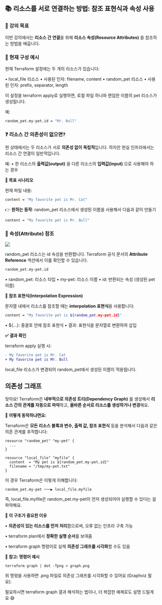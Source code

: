 
## **📚 리소스를 서로 연결하는 방법: 참조 표현식과 속성 사용**

### **🎯 강의 목표**

이번 강의에서는 **리소스 간 연결**을 위해 **리소스 속성(Resource Attributes)** 을 참조하는 방법을 배웁니다.

### **🧱 현재 구성 예시**

현재 Terraform 설정에는 두 개의 리소스가 있습니다:

• local_file 리소스
	• 사용된 인자: filename, content
• random_pet 리소스
	• 사용된 인자: prefix, separator, length

이 설정을 terraform apply로 실행하면, 로컬 파일 하나와 랜덤한 이름의 pet 리소스가 생성됩니다.

예:

```sh
random_pet.my-pet.id = "Mr. Bull"
```

### **❓ 리소스 간 의존성이 없으면?**

현 상태에서는 두 리소스가 서로 **의존성 없이 독립적**입니다. 하지만 현실 인프라에서는 리소스 간 연결이 일반적입니다.

예:
	• 한 리소스의 **출력값(output)** 을 다른 리소스의 **입력값(input)** 으로 사용해야 하는 경우

**🐾 목표 시나리오**

현재 파일 내용:

```sh
content = "My favorite pet is Mr. Cat"
```

👉 **원하는 동작**: random_pet 리소스에서 생성된 이름을 사용해서 다음과 같이 만들기

```sh
content = "My favorite pet is Mr. Bull"
```

### **📖 속성(Attribute) 참조**

![](Pasted%20image%2020250414181111.png)

random_pet 리소스는 id 속성을 반환합니다.
Terraform 공식 문서의 **Attribute Reference** 섹션에서 이를 확인할 수 있습니다.

```sh
random_pet.my-pet.id
```

• random_pet: 리소스 타입
• my-pet: 리소스 이름
• id: 반환되는 속성 (생성된 pet 이름)

**🔁 참조 표현식(Interpolation Expression)**

문자열 내에서 리소스를 참조할 때는 **interpolation 표현식**을 사용합니다:

```sh
content = "My favorite pet is ${random_pet.my-pet.id}"
```

• ${...}: 중괄호 안에 참조 표현식
• 결과: 표현식을 문자열로 변환하여 삽입

**✅ 결과 확인**

terraform apply 실행 시:

```diff
- My favorite pet is Mr. Cat
+ My favorite pet is Mr. Bull
```

local_file 리소스가 변경되어 random_pet에서 생성된 이름이 적용됩니다.



## 의존성 그래프

맞아요! Terraform은 **내부적으로 의존성 트리(Dependency Graph)** 를 생성해서 **리소스 간의 관계를 자동으로 파악**하고, **올바른 순서로 리소스를 생성하거나 변경**해요.

**🔗 어떻게 동작하냐면요:**

  

Terraform은 **모든 리소스 블록과 변수, 출력 값, 참조 표현식** 등을 분석해서 다음과 같은 의존 관계를 추적합니다:

```
resource "random_pet" "my-pet" {
  ...
}

resource "local_file" "myfile" {
  content  = "My pet is ${random_pet.my-pet.id}"
  filename = "/tmp/my-pet.txt"
}
```

이 경우 Terraform은 이렇게 이해합니다:

```
random_pet.my-pet ───▶ local_file.myfile
```

즉, local_file.myfile은 random_pet.my-pet이 먼저 생성되어야 실행할 수 있다는 걸 파악해요.

**🧠 이 구조가 중요한 이유**

• **의존성이 있는 리소스를 먼저 처리**함으로써, 오류 없는 인프라 구축 가능

• terraform plan에서 **정확한 실행 순서**를 보여줌

• terraform graph 명령어로 실제 **의존성 그래프를 시각화**할 수도 있음

**📌 참고: 명령어 예시**

```
terraform graph | dot -Tpng > graph.png
```

위 명령을 사용하면 .png 파일로 의존성 그래프를 시각화할 수 있어요 (Graphviz 필요).

필요하시면 terraform graph 결과 해석하는 법이나, 더 복잡한 예제로도 설명 드릴게요 😄